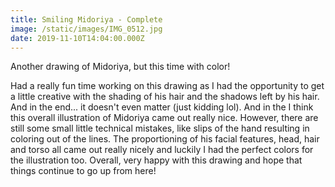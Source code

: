 ```yaml
---
title: Smiling Midoriya - Complete
image: /static/images/IMG_0512.jpg
date: 2019-11-10T14:04:00.000Z
---
```


Another drawing of Midoriya, but this time with color!

Had a really fun time working on this drawing as I had the opportunity to get a little creative with the shading of his hair and the shadows left by his hair. And in the end... it doesn't even matter (just kidding lol). And in the I think this overall illustration of Midoriya came out really nice. However, there are still some small little technical mistakes, like slips of the hand resulting in coloring out of the lines. The proportioning of his facial features, head, hair and torso all came out really nicely and luckily I had the perfect colors for the illustration too. Overall, very happy with this drawing and hope that things continue to go up from here!
